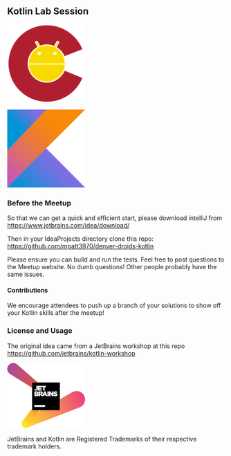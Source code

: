 ## Kotlin Lab Session

![Denver Droids Logo](denver_droids_logo.png)

![Kotlin Logo](kotlinlogo.png)

### Before the Meetup

So that we can get a quick and efficient start, please download intelliJ from https://www.jetbrains.com/idea/download/

Then in your IdeaProjects directory clone this repo: https://github.com/mpatt3970/denver-droids-kotlin

Please ensure you can build and run the tests. Feel free to post questions to the Meetup website.
No dumb questions! Other people probably have the same issues.

#### Contributions

We encourage attendees to push up a branch of your solutions to show off your Kotlin skills after the meetup!


### License and Usage

The original idea came from a JetBrains workshop at this repo https://github.com/jetbrains/kotlin-workshop

![JetBrains Logo](jetbrainslogo.png)

JetBrains and Kotlin are Registered Trademarks of their respective trademark holders.
